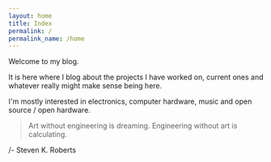 ```yaml
---
layout: home
title: Index
permalink: /
permalink_name: /home
---
```


<!-- <img class="center" src="/img/index.svg" alt="Logo" width="400">  -->

Welcome to my blog.

It is here where I blog about the projects I have worked on, current ones and whatever really might make sense being here.

I'm mostly interested in electronics, computer hardware, music and open source / open hardware.

> Art without engineering is dreaming. Engineering without art is calculating.

/- Steven K. Roberts 